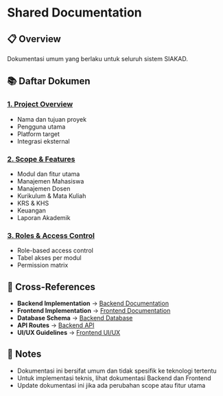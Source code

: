 # Shared Documentation

## 📋 Overview

Dokumentasi umum yang berlaku untuk seluruh sistem SIAKAD.

## 📚 Daftar Dokumen

### [1. Project Overview](./1-project-overview.md)
- Nama dan tujuan proyek
- Pengguna utama
- Platform target
- Integrasi eksternal

### [2. Scope & Features](./2-scope-and-features.md)
- Modul dan fitur utama
- Manajemen Mahasiswa
- Manajemen Dosen
- Kurikulum & Mata Kuliah
- KRS & KHS
- Keuangan
- Laporan Akademik

### [3. Roles & Access Control](./6-roles.md)
- Role-based access control
- Tabel akses per modul
- Permission matrix

## 🔗 Cross-References

- **Backend Implementation** → [Backend Documentation](../backend/)
- **Frontend Implementation** → [Frontend Documentation](../frontend/)
- **Database Schema** → [Backend Database](../backend/2-database.md)
- **API Routes** → [Backend API](../backend/3-api-routes.md)
- **UI/UX Guidelines** → [Frontend UI/UX](../frontend/1-ui-ux-guidelines.md)

## 📝 Notes

- Dokumentasi ini bersifat umum dan tidak spesifik ke teknologi tertentu
- Untuk implementasi teknis, lihat dokumentasi Backend dan Frontend
- Update dokumentasi ini jika ada perubahan scope atau fitur utama
